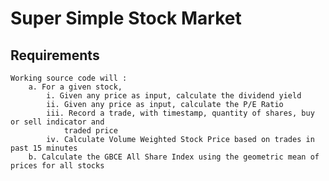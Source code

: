 # Super Simple Stock Market
 ## Requirements

    Working source code will :
        a. For a given stock,
            i. Given any price as input, calculate the dividend yield
            ii. Given any price as input, calculate the P/E Ratio
            iii. Record a trade, with timestamp, quantity of shares, buy or sell indicator and
                traded price
            iv. Calculate Volume Weighted Stock Price based on trades in past 15 minutes
        b. Calculate the GBCE All Share Index using the geometric mean of prices for all stocks